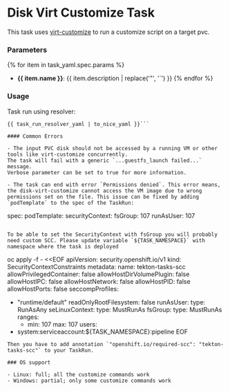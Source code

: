 # Disk Virt Customize Task

This task uses [virt-customize](https://libguestfs.org/virt-customize.1.html) to run a customize script on a target pvc.

### Parameters

{% for item in task_yaml.spec.params %}
- **{{ item.name }}**: {{ item.description | replace('"', '`') }}
{% endfor %}

### Usage

Task run using resolver:
```
{{ task_run_resolver_yaml | to_nice_yaml }}```

#### Common Errors

- The input PVC disk should not be accessed by a running VM or other tools like virt-customize concurrently.
The task will fail with a generic `...guestfs_launch failed...` message.
Verbose parameter can be set to true for more information.

- The task can end with error `Permissions denied`. This error means, the disk-virt-customize cannot access the VM image due to wrong permissions set on the file. This issue can be fixed by adding `podTemplate` to the spec of the TaskRun:
```
spec:
  podTemplate:
    securityContext:
      fsGroup: 107
      runAsUser: 107
```

To be able to set the SecurityContext with fsGroup you will probably need custom SCC. Please update variable `${TASK_NAMESPACE}` with namespace where the task is deployed
```
oc apply -f - <<EOF
apiVersion: security.openshift.io/v1
kind: SecurityContextConstraints
metadata:
  name: tekton-tasks-scc
allowPrivilegedContainer: false
allowHostDirVolumePlugin: false
allowHostIPC: false
allowHostNetwork: false
allowHostPID: false
allowHostPorts: false
seccompProfiles:
  - "runtime/default"
readOnlyRootFilesystem: false
runAsUser:
  type: RunAsAny
seLinuxContext:
  type: MustRunAs
fsGroup:
  type: MustRunAs
  ranges:
    - min: 107
      max: 107
users:
- system:serviceaccount:${TASK_NAMESPACE}:pipeline
EOF
```
Then you have to add annotation `"openshift.io/required-scc": "tekton-tasks-scc"` to your TaskRun.

### OS support

- Linux: full; all the customize commands work
- Windows: partial; only some customize commands work
